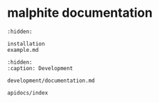 # malphite documentation

```{toctree}
:hidden:

installation
example.md
```

```{toctree}
:hidden:
:caption: Development

development/documentation.md

apidocs/index
```
